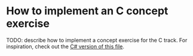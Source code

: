 # How to implement an C concept exercise

TODO: describe how to implement a concept exercise for the C track. For inspiration, check out the [C# version of this file][csharp-implementing].

[csharp-implementing]: ../../csharp/reference/implementing-a-concept-exercise.md
